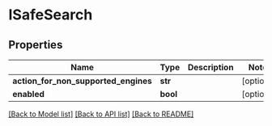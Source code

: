 # ISafeSearch

## Properties
Name | Type | Description | Notes
------------ | ------------- | ------------- | -------------
**action_for_non_supported_engines** | **str** |  | [optional] 
**enabled** | **bool** |  | [optional] 

[[Back to Model list]](../README.md#documentation-for-models) [[Back to API list]](../README.md#documentation-for-api-endpoints) [[Back to README]](../README.md)



